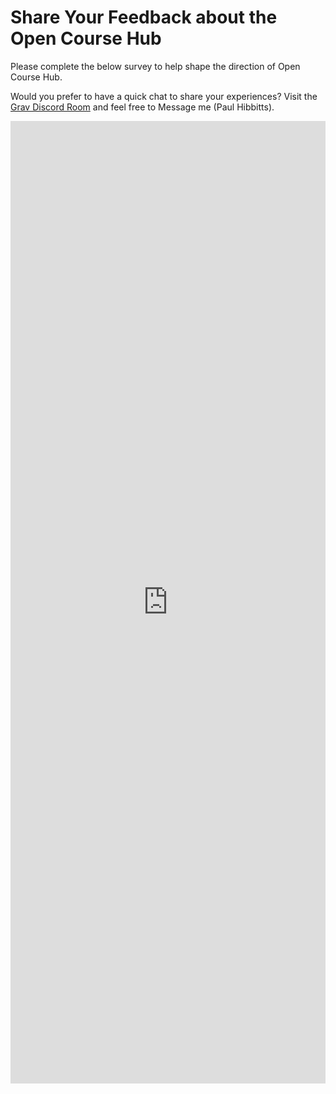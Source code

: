 # Share Your Feedback about the Open Course Hub

Please complete the below survey to help shape the direction of Open Course Hub.  

Would you prefer to have a quick chat to share your experiences? Visit the [Grav Discord Room](https://discord.gg/NS6Y3K2) and feel free to Message me (Paul Hibbitts).

<iframe src="https://docs.google.com/forms/d/e/1FAIpQLSeI6SuJYPyKrhQmlnRVxJI9plUiemu5yTLtLLjwKc9QboR8VQ/viewform?embedded=true" width="100%" height="1540" frameborder="0" marginheight="0" marginwidth="0">Loading...</iframe>
